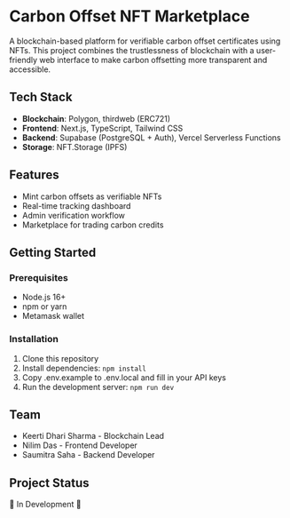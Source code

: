 # Carbon Offset NFT Marketplace

A blockchain-based platform for verifiable carbon offset certificates using NFTs. This project combines the trustlessness of blockchain with a user-friendly web interface to make carbon offsetting more transparent and accessible.

## Tech Stack

- **Blockchain**: Polygon, thirdweb (ERC721)
- **Frontend**: Next.js, TypeScript, Tailwind CSS
- **Backend**: Supabase (PostgreSQL + Auth), Vercel Serverless Functions
- **Storage**: NFT.Storage (IPFS)

## Features

- Mint carbon offsets as verifiable NFTs
- Real-time tracking dashboard
- Admin verification workflow
- Marketplace for trading carbon credits

## Getting Started

### Prerequisites
- Node.js 16+
- npm or yarn
- Metamask wallet

### Installation
1. Clone this repository
2. Install dependencies: `npm install`
3. Copy .env.example to .env.local and fill in your API keys
4. Run the development server: `npm run dev`

## Team
- Keerti Dhari Sharma - Blockchain Lead
- Nilim Das - Frontend Developer
- Saumitra Saha - Backend Developer

## Project Status
🚧 In Development 🚧

